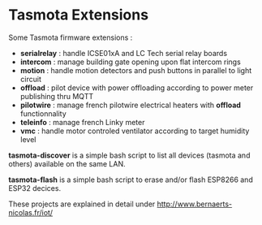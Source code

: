 Tasmota Extensions
==================

Some Tasmota firmware extensions :
  * **serialrelay** : handle ICSE01xA and LC Tech serial relay boards
  * **intercom** : manage building gate opening upon flat intercom rings
  * **motion** : handle motion detectors and push buttons in parallel to light circuit
  * **offload** : pilot device with power offloading according to power meter publishing thru MQTT
  * **pilotwire** : manage french pilotwire electrical heaters with **offload** functionnality
  * **teleinfo** : manage french Linky meter
  * **vmc** : handle motor controled ventilator according to target humidity level

**tasmota-discover** is a simple bash script to list all devices (tasmota and others) available on the same LAN.

**tasmota-flash** is a simple bash script to erase and/or flash ESP8266 and ESP32 decices.

These projects are explained in detail under http://www.bernaerts-nicolas.fr/iot/
